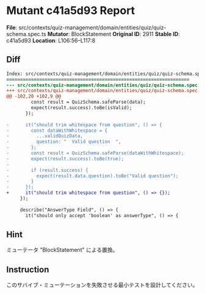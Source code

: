 # Mutant c41a5d93 Report

**File**: src/contexts/quiz-management/domain/entities/quiz/quiz-schema.spec.ts
**Mutator**: BlockStatement
**Original ID**: 2911
**Stable ID**: c41a5d93
**Location**: L106:56–L117:8

## Diff

```diff
Index: src/contexts/quiz-management/domain/entities/quiz/quiz-schema.spec.ts
===================================================================
--- src/contexts/quiz-management/domain/entities/quiz/quiz-schema.spec.ts	original
+++ src/contexts/quiz-management/domain/entities/quiz/quiz-schema.spec.ts	mutated #2911
@@ -102,20 +102,9 @@
         const result = QuizSchema.safeParse(data);
         expect(result.success).toBe(isValid);
       });
 
-      it("should trim whitespace from question", () => {
-        const dataWithWhitespace = {
-          ...validQuizData,
-          question: "  Valid question  ",
-        };
-        const result = QuizSchema.safeParse(dataWithWhitespace);
-        expect(result.success).toBe(true);
-
-        if (result.success) {
-          expect(result.data.question).toBe("Valid question");
-        }
-      });
+      it("should trim whitespace from question", () => {});
     });
 
     describe("AnswerType Field", () => {
       it("should only accept 'boolean' as answerType", () => {
```

## Hint

ミューテータ "BlockStatement" による置換。

## Instruction

このサバイブ・ミューテーションを失敗させる最小テストを設計してください。
